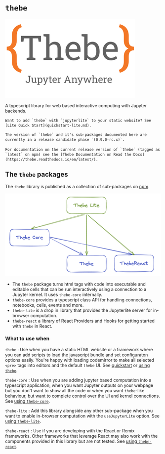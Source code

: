 # `thebe`

![Thebe[core] Logo](public/thebe-logo.svg)

A typescript library for web based interactive computing with Jupyter backends.

```{tip}
Want to add `thebe` with `jupyterlite` to your static website? See [Lite Quick Start](quickstart-lite.md).
```

```{attention}
The version of `thebe` and it's sub-packages documented here are currently in a release candidate phase `(0.9.0-rc.x)`.

For documentation on the current release version of `thebe` (tagged as `latest` on npm) see the [Thebe Documentation on Read the Docs](https://thebe.readthedocs.io/en/latest/).
```

## The `thebe` packages

The `thebe` library is published as a collection of sub-packages on [npm](https://npmjs.com).

![the thebe packages](images/thebe_packages.png)

- The `thebe` package turns html tags with code into executable and editable cells that can be run interactively using a connection to a Jupyter kernel. It uses `thebe-core` internally.
- `thebe-core` provides a typescript class API for handling connections, notebooks, cells, events and more.
- `thebe-lite` is a drop in library that provides the Jupyterlite server for in-browser computation.
- `thebe-react` a library of React Providers and Hooks for getting started with `thebe` in React.

### What to use when

`thebe`
: Use when you have a static HTML website or a framework where you can add scripts to load the javascript bundle and set configuraton options easily. You're happy with loading codemirror to make all selected `<pre>` tags into editors and the default `thebe` UI. See [quickstart](/thebe/quickstart) or [using `thebe`](/thebe/using-thebe).

`thebe-core`
: Use when you are adding jupyter based computation into a typescript application, when you want Jupyter outputs on your webpage but you don't want to show all the code or when you want `thebe`-like behaviour, but want to complete control over the UI and kernel connections. See [using `thebe-core`](/thebe/using-core).

`thebe-lite`
: Add this library alongside any other sub-package when you want to enable in-browser computation with the `useJupyterLite` option. See [using `thebe-lite`](/thebe/using-thebe-lite).

`thebe-react`
: Use if you are developing with the React or Remix frameworks. Other frameworks that leverage React may also work with the components provided in this library but are not tested. See [using `thebe-react`](/thebe/using-thebe-react).
